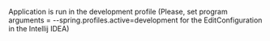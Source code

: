 Application is run in the development profile
(Please, set program arguments = --spring.profiles.active=development for the EditConfiguration in the Intellij IDEA)